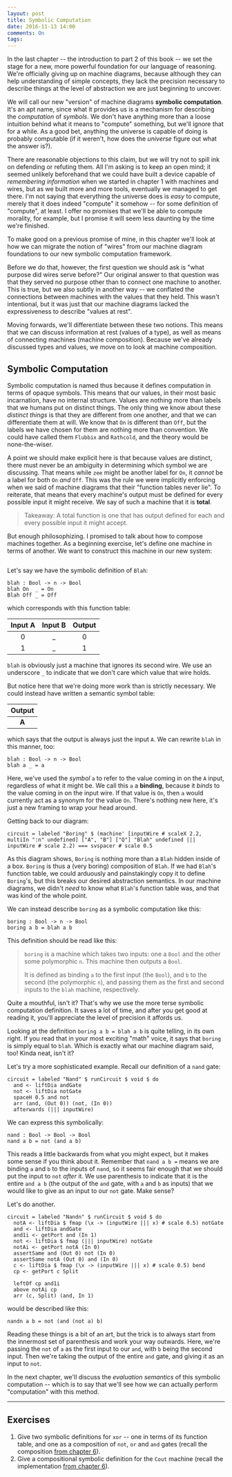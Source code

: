```yaml
---
layout: post
title: Symbolic Computation
date: 2016-11-13 14:00
comments: On
tags:
---
```


In the last chapter -- the introduction to part 2 of this book -- we set the
stage for a new, more powerful foundation for our language of reasoning. We're
officially giving up on machine diagrams, because although they can help
understanding of simple concepts, they lack the precision necessary to describe
things at the level of abstraction we are just beginning to uncover.

We will call our new "version" of machine diagrams **symbolic computation**.
It's an apt name, since what it provides us is a mechanism for describing the
*computation* of *symbols*. We don't have anything more than a loose intuition
behind what it means to "compute" something, but we'll ignore that for a while.
As a good bet, anything the universe is capable of doing is probably computable
(if it weren't, how does the *universe* figure out what the answer is?).

There are reasonable objections to this claim, but we will try not to spill ink
on defending or refuting them. All I'm asking is to keep an open mind; it seemed
unlikely beforehand that we could have built a device capable of *remembering
information* when we started in chapter 1 with machines and wires, but as we
built more and more tools, eventually we managed to get there. I'm not saying
that everything the universe does is *easy* to compute, merely that it does
indeed "compute" it somehow -- for some definition of "compute", at least. I
offer no promises that we'll be able to compute morality, for example, but I
promise it will seem less daunting by the time we're finished.

To make good on a previous promise of mine, in this chapter we'll look at how we
can migrate the notion of "wires" from our machine diagram foundations to our
new symbolic computation framework.

Before we do that, however, the first question we should ask is "what purpose
did wires serve before?" Our original answer to that question was that they
served no purpose other than to connect one machine to another. This is true,
but we also subtly in another way -- we conflated the connections between
machines with the values that they held. This wasn't intentional, but it was
just that our machine diagrams lacked the expressiveness to describe "values at
rest".

Moving forwards, we'll differentiate between these two notions. This means that
we can discuss information at rest (values of a type), as well as means of
connecting machines (machine composition). Because we've already discussed types
and values, we move on to look at machine composition.



## Symbolic Computation

Symbolic computation is named thus because it defines computation in terms of
opaque symbols. This means that our values, in their most basic incarnation,
have no internal structure. Values are nothing more than labels that we humans
put on distinct things. The only thing we know about these *distinct things* is
that they are different from one another, and that we can differentiate them at
will. We know that `On` is different than `Off`, but the labels we have chosen
for them are nothing more than convention. We could have called them `Flubbix`
and `Rathcold`, and the theory would be none-the-wiser.

A point we should make explicit here is that because values are distinct, there
must never be an ambiguity in determining which symbol we are discussing. That
means while `zee` might be another label for `On`, it *cannot* be a label for
both `On` *and* `Off`. This was the rule we were implicitly enforcing when we
said of machine diagrams that their "function tables never lie". To reiterate,
that means that every machine's output must be defined for every possible input
it might receive. We say of such a machine that it is **total**.

> Takeaway: A total function is one that has output defined for each and every
> possible input it might accept.

But enough philosophizing. I promised to talk about how to compose machines
together. As a beginning exercise, let's define one machine in terms of another.
We want to construct this machine in our new system:

```{#compose}
```

Let's say we have the symbolic definition of `Blah`:

```
blah : Bool -> n -> Bool
blah On  _ = On
Blah Off _ = Off
```

which corresponds with this function table:

| Input A | Input B | Output |
|:-------:|:-------:|:------:|
| 0       | _       | 0      |
| 1       | _       | 1      |

`blah` is obviously just a machine that ignores its second wire. We use an
underscore `_` to indicate that we don't care which value that wire holds.

But notice here that we're doing more work than is strictly necessary. We could
instead have written a semantic symbol table:

| Output |
|:------:|
| **A**  |

which says that the output is always just the input `A`. We can rewrite `blah`
in this manner, too:

```
blah : Bool -> n -> Bool
blah a _ = a
```

Here, we've used the *symbol* `a` to refer to the value coming in on the `A`
input, regardless of what it might be. We call this `a` a **binding**, because
it *binds* to the value coming in on the input wire. If that value is `On`, then
`a` would currently act as a synonym for the value `On`. There's nothing new
here, it's just a new framing to wrap your head around.

Getting back to our diagram:

```{#compose}
circuit = labeled "Boring" $ (machine' [inputWire # scaleX 2.2, multiIn ":n" undefined] ["A", "B"] ["Q"] "Blah" undefined ||| inputWire # scale 2.2) === svspacer # scale 0.5
```

As this diagram shows, `Boring` is nothing more than a `Blah` hidden inside of a
box. `Boring` is thus a (very boring) composition of `Blah`. If we had `Blah`'s
function table, we could arduously and painstakingly copy it to define
`Boring`'s, but this breaks our desired abstraction semantics. In our machine
diagrams, we didn't *need* to know what `Blah`'s function table was, and that
was kind of the whole point.

We can instead describe `boring` as a symbolic computation like this:

```
boring : Bool -> n -> Bool
boring a b = blah a b
```

This definition should be read like this:

> `boring` is a machine which takes two inputs: one a `Bool` and the other some
> polymorphic `n`. This machine then outputs a `Bool`.
>
> It is defined as binding `a` to the first input (the `Bool`), and `b` to the
> second (the polymorphic `n`), and passing them as the first and second inputs
> to the `blah` machine, respectively.

Quite a mouthful, isn't it? That's why we use the more terse symbolic
computation definition. It saves a lot of time, and after you get good at
reading it, you'll appreciate the level of precision it affords us.

Looking at the definition `boring a b = blah a b` is quite telling, in its own
right. If you read that in your most exciting "math" voice, it says that
`boring` is simply equal to `blah`. Which is exactly what our machine diagram
said, too! Kinda neat, isn't it?

Let's try a more sophisticated example. Recall our definition of a `nand` gate:

``` {#and_not_labeled}
circuit = labeled "Nand" $ runCircuit $ void $ do
  and <- liftDia andGate
  not <- liftDia notGate
  spaceH 0.5 and not
  arr (and, (Out 0)) (not, (In 0))
  afterwards (||| inputWire)
```

We can express this symbolically:

```
nand : Bool -> Bool -> Bool
nand a b = not (and a b)
```

This reads a little backwards from what you might expect, but it makes some
sense if you think about it. Remember that `nand a b =` means we are binding `a`
and `b` to the inputs of `nand`, so it seems fair enough that we should put the
input to `not` *after* it. We use parenthesis to indicate that it is the entire
`and a b` (the output of the `and` gate, with `a` and `b` as inputs) that we
would like to give as an input to our `not` gate. Make sense?

Let's do another.

``` {#not_and_not}
circuit = labeled "Nandn" $ runCircuit $ void $ do
  notA <- liftDia $ fmap (\x -> (inputWire ||| x) # scale 0.5) notGate
  and <- liftDia andGate
  and1i <- getPort and (In 1)
  not <- liftDia $ fmap (||| inputWire) notGate
  notAi <- getPort notA (In 0)
  assertSame and (Out 0) not (In 0)
  assertSame notA (Out 0) and (In 0)
  c <- liftDia $ fmap (\x -> (inputWire ||| x) # scale 0.5) bend
  cp <- getPort c Split

  leftOf cp and1i
  above notAi cp
  arr (c, Split) (and, In 1)
```

would be described like this:

```
nandn a b = not (and (not a) b)
```

Reading these things is a bit of an art, but the trick is to always start from
the innermost set of parenthesis and work your way outwards. Here, we're passing
the `not` of `a` as the first input to our `and`, with `b` being the second
input. Then we're taking the output of the entire `and` gate, and giving it as
an input to `not`.

In the next chapter, we'll discuss the *evaluation semantics* of this symbolic
computation -- which is to say that we'll see how we can actually perform
"computation" with this method.

---

## Exercises

1) Give two symbolic definitions for `xor` -- one in terms of its function
   table, and one as a composition of `not`, `or` and `and` gates (recall the
   composition [from chapter 6](/book/arithmetic)).
2) Give a compositional symbolic definition for the `Cout` machine (recall the
   implementation [from chapter 6](/book/arithmetic)).

